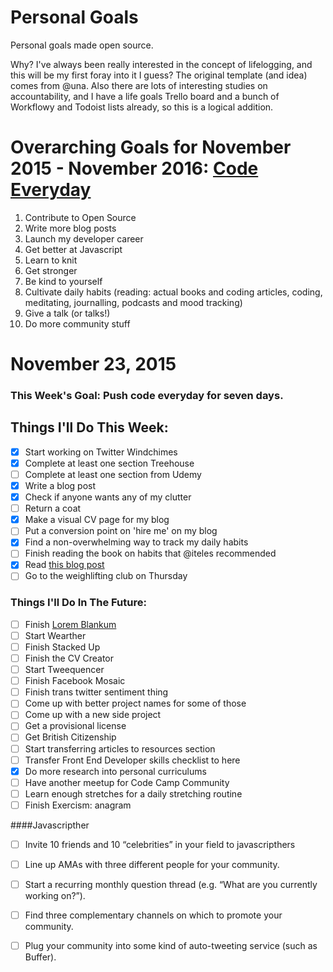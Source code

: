 Personal Goals
==============

Personal goals made open source.

Why? I've always been really interested in the concept of lifelogging, and this will be my first foray into it I guess? The original template (and idea) comes from @una. Also there are lots of interesting studies on accountability, and I have a life goals Trello board and a bunch of Workflowy and Todoist lists already, so this is a logical addition.

# Overarching Goals for November 2015 - November 2016: [Code Everyday](http://www.opentagclosetag.com/push-code-everyday/)

1. Contribute to Open Source
2. Write more blog posts
3. Launch my developer career
4. Get better at Javascript
5. Learn to knit
6. Get stronger
7. Be kind to yourself
8. Cultivate daily habits (reading: actual books and coding articles, coding, meditating, journalling, podcasts and mood tracking)
9. Give a talk (or talks!)
10. Do more community stuff

# November 23, 2015

### This Week's Goal: Push code everyday for seven days.

## Things I'll Do This Week:

- [x] Start working on Twitter Windchimes
- [x] Complete at least one section Treehouse
- [ ] Complete at least one section from Udemy
- [x] Write a blog post
- [x] Check if anyone wants any of my clutter
- [ ] Return a coat
- [X] Make a visual CV page for my blog
- [ ] Put a conversion point on 'hire me' on my blog
- [x] Find a non-overwhelming way to track my daily habits
- [ ] Finish reading the book on habits that @iteles recommended
- [x] Read [this blog post](http://una.github.io/personal-goals-guide/)
- [ ] Go to the weighlifting club on Thursday

### Things I'll Do In The Future:

- [ ] Finish [Lorem Blankum](https://github.com/oluoluoxenfree/lorem-blankum)
- [ ] Start Wearther
- [ ] Finish Stacked Up
- [ ] Finish the CV Creator
- [ ] Start Tweequencer
- [ ] Finish Facebook Mosaic
- [ ] Finish trans twitter sentiment thing
- [ ] Come up with better project names for some of those
- [ ] Come up with a new side project
- [ ] Get a provisional license
- [ ] Get British Citizenship
- [ ] Start transferring articles to resources section
- [ ] Transfer Front End Developer skills checklist to here
- [x] Do more research into personal curriculums
- [ ] Have another meetup for Code Camp Community
- [ ] Learn enough stretches for a daily stretching routine
- [ ] Finish Exercism: anagram

####Javascripther
- [ ] Invite 10 friends and 10 “celebrities” in your field to javascripthers
- [ ] Line up AMAs with three different people for your community.
- [ ] Start a recurring monthly question thread (e.g. “What are you currently working on?”).
- [ ] Find three complementary channels on which to promote your community.
- [ ] Plug your community into some kind of auto-tweeting service (such as Buffer).

